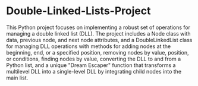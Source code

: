# Double-Linked-Lists-Project




This Python project focuses on implementing a robust set of operations for managing a double linked list (DLL). The project includes a Node class with data, previous node, and next node attributes, and a DoubleLinkedList class for managing DLL operations with methods for adding nodes at the beginning, end, or a specified position, removing nodes by value, position, or conditions, finding nodes by value, converting the DLL to and from a Python list, and a unique "Dream Escaper" function that transforms a multilevel DLL into a single-level DLL by integrating child nodes into the main list.

